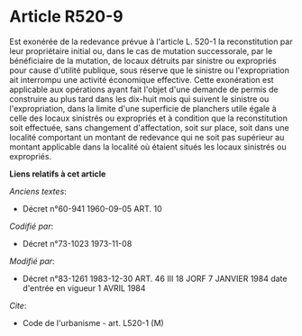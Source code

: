 # Article R520-9

Est exonérée de la redevance prévue à l'article L. 520-1 la reconstitution par leur propriétaire initial ou, dans le cas de
mutation successorale, par le bénéficiaire de la mutation, de locaux détruits par sinistre ou expropriés pour cause d'utilité
publique, sous réserve que le sinistre ou l'expropriation ait interrompu une activité économique effective. Cette exonération
est applicable aux opérations ayant fait l'objet d'une demande de permis de construire au plus tard dans les dix-huit mois
qui suivent le sinistre ou l'expropriation, dans la limite d'une superficie de planchers utile égale à celle des locaux
sinistrés ou expropriés et à condition que la reconstitution soit effectuée, sans changement d'affectation, soit sur place,
soit dans une localité comportant un montant de redevance qui ne soit pas supérieur au montant applicable dans la localité où
étaient situés les locaux sinistrés ou expropriés.

**Liens relatifs à cet article**

_Anciens textes_:

  - Décret n°60-941 1960-09-05 ART. 10

_Codifié par_:

  - Décret n°73-1023 1973-11-08

_Modifié par_:

  - Décret n°83-1261 1983-12-30 ART. 46 III 18 JORF 7 JANVIER 1984 date d'entrée en vigueur 1 AVRIL 1984

_Cite_:

  - Code de l'urbanisme - art. L520-1 (M)
